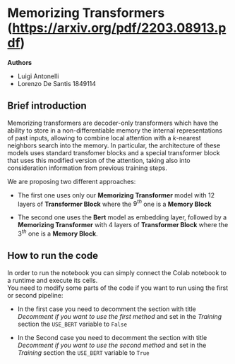 # Memorizing Transformers (https://arxiv.org/pdf/2203.08913.pdf)
**Authors**
* Luigi Antonelli 
* Lorenzo De Santis 1849114

## Brief introduction
Memorizing transformers are decoder-only transformers which have the ability to store in a non-differentiable memory the internal representations of past inputs, allowing to combine local attention with a $k$-nearest neighbors search into the memory. In particular, the architecture of these models uses standard transfomer blocks and a special transformer block that uses this modified version of the attention, taking also into consideration information from previous training steps.

We are proposing two different approaches:
* The first one uses only our **Memorizing Transformer** model with 12 layers of **Transformer Block** where the $9^{th}$ one is a **Memory Block**

* The second one uses the **Bert** model as embedding layer, followed by a **Memorizing Transformer** with 4 layers of **Transformer Block** where the $3^{th}$ one is a **Memory Block**.

## How to run the code
In order to run the notebook you can simply connect the Colab notebook to a runtime and execute its cells.  
You need to modify some parts of the code if you want to run using the first or second pipeline:
* In the first case you need to decomment the section with title *Decomment if you want to use the first method* and set in the *Training* section the `USE_BERT` variable to `False`

* In the Second case you need to decomment the section with title *Decomment if you want to use the second method* and set in the *Training* section the `USE_BERT` variable to `True`
